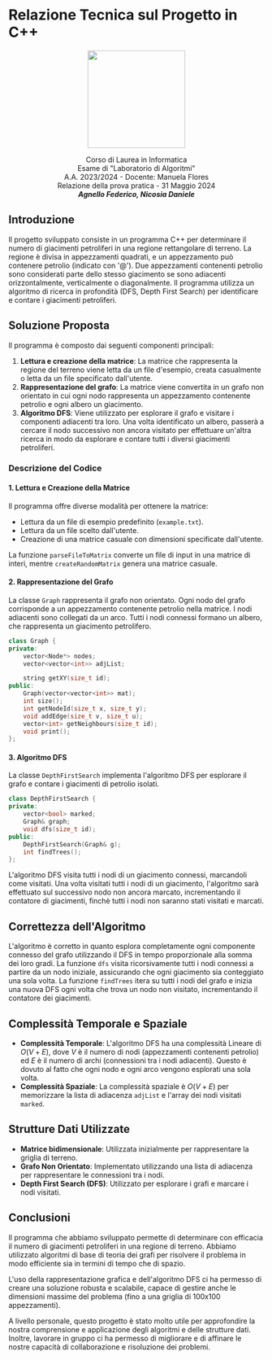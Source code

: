 # Relazione Tecnica sul Progetto in C++

<div align="center">
<img src="https://survey.unipa.it/tmp/assets/af617fb7/logo-unipa-2020.png" height="192"/>
<br>
<p>
Corso di Laurea in Informatica<br>
Esame di "Laboratorio di Algoritmi"<br>
A.A. 2023/2024 - Docente: Manuela Flores<br>
Relazione della prova pratica - 31 Maggio 2024<br>
<strong><i>Agnello Federico, Nicosia Daniele</i></strong>
</p>
</div>

## Introduzione

Il progetto sviluppato consiste in un programma C++ per determinare il numero di giacimenti petroliferi in una regione rettangolare di terreno. La regione è divisa in appezzamenti quadrati, e un appezzamento può contenere petrolio (indicato con '@'). Due appezzamenti contenenti petrolio sono considerati parte dello stesso giacimento se sono adiacenti orizzontalmente, verticalmente o diagonalmente. Il programma utilizza un algoritmo di ricerca in profondità (DFS, Depth First Search) per identificare e contare i giacimenti petroliferi.

## Soluzione Proposta

Il programma è composto dai seguenti componenti principali:

1. **Lettura e creazione della matrice**: La matrice che rappresenta la regione del terreno viene letta da un file d'esempio, creata casualmente o letta da un file specificato dall'utente.
2. **Rappresentazione del grafo**: La matrice viene convertita in un grafo non orientato in cui ogni nodo rappresenta un appezzamento contenente petrolio e ogni albero un giacimento.
3. **Algoritmo DFS**: Viene utilizzato per esplorare il grafo e visitare i componenti adiacenti tra loro. Una volta identificato un albero, passerà a cercare il nodo successivo non ancora visitato per effettuare un'altra ricerca in modo da esplorare e contare tutti i diversi giacimenti petroliferi.

### Descrizione del Codice

#### 1. Lettura e Creazione della Matrice

Il programma offre diverse modalità per ottenere la matrice:

- Lettura da un file di esempio predefinito (`example.txt`).
- Lettura da un file scelto dall'utente.
- Creazione di una matrice casuale con dimensioni specificate dall'utente.

La funzione `parseFileToMatrix` converte un file di input in una matrice di interi, mentre `createRandomMatrix` genera una matrice casuale.

#### 2. Rappresentazione del Grafo

La classe `Graph` rappresenta il grafo non orientato. Ogni nodo del grafo corrisponde a un appezzamento contenente petrolio nella matrice. I nodi adiacenti sono collegati da un arco. Tutti i nodi connessi formano un albero, che rappresenta un giacimento petrolifero.

```cpp
class Graph {
private:
    vector<Node*> nodes;
    vector<vector<int>> adjList;

    string getXY(size_t id);
public:
    Graph(vector<vector<int>> mat);
    int size();
    int getNodeId(size_t x, size_t y);
    void addEdge(size_t v, size_t u);
    vector<int> getNeighbours(size_t id);
    void print();
};
```

#### 3. Algoritmo DFS

La classe `DepthFirstSearch` implementa l'algoritmo DFS per esplorare il grafo e contare i giacimenti di petrolio isolati.

```cpp
class DepthFirstSearch {
private:
    vector<bool> marked;
    Graph& graph;
    void dfs(size_t id);
public:
    DepthFirstSearch(Graph& g);
    int findTrees();
};
```

L'algoritmo DFS visita tutti i nodi di un giacimento connessi, marcandoli come visitati. Una volta visitati tutti i nodi di un giacimento, l'algoritmo sarà effettuato sul successivo nodo non ancora marcato, incrementando il contatore di giacimenti, finchè tutti i nodi non saranno stati visitati e marcati.

## Correttezza dell'Algoritmo

L'algoritmo è corretto in quanto esplora completamente ogni componente connesso del grafo utilizzando il DFS in tempo proporzionale alla somma dei loro gradi. La funzione `dfs` visita ricorsivamente tutti i nodi connessi a partire da un nodo iniziale, assicurando che ogni giacimento sia conteggiato una sola volta. La funzione `findTrees` itera su tutti i nodi del grafo e inizia una nuova DFS ogni volta che trova un nodo non visitato, incrementando il contatore dei giacimenti.

<!--
- **TEOREMA:** DFS esegue la marcatura di tutti i vertici connessi ad una sorgente s in tempo proporzionale alla somma dei loro gradi.
- **DIMOSTRAZIONE:** L’algoritmo trova i vertici seguendo archi a partire da s e quindi, se w è marcato allora è connesso ad s. D’altra parte, se w è connesso ad s allora risulta marcato: se non fosse marcato, ogni cammino da s (che è marcato) a w avrebbe un arco da un nodo marcato v a un nodo non marcato x, ma l’algoritmo lo avrebbe trovato e marcato. La marcatura assicura che ogni vertice connesso a s è visitato una volta, e il controllo di marcatura richiede tempo proporzionale al grado.
- **OSSERVAZIONE:** Se tutti i vertici sono connessi a s, allora il tempo è proporzionale ad |E|. Il tempo totale della visita DFS è $O(n + \sum_{v\in V}\space deg(v)) = O(n + m)$
-->

## Complessità Temporale e Spaziale

- **Complessità Temporale**: L'algoritmo DFS ha una complessità Lineare di $O(V + E)$, dove $V$ è il numero di nodi (appezzamenti contenenti petrolio) ed $E$ è il numero di archi (connessioni tra i nodi adiacenti). Questo è dovuto al fatto che ogni nodo e ogni arco vengono esplorati una sola volta.
- **Complessità Spaziale**: La complessità spaziale è $O(V + E)$ per memorizzare la lista di adiacenza `adjList` e l'array dei nodi visitati `marked`.

## Strutture Dati Utilizzate

- **Matrice bidimensionale**: Utilizzata inizialmente per rappresentare la griglia di terreno.
- **Grafo Non Orientato**: Implementato utilizzando una lista di adiacenza per rappresentare le connessioni tra i nodi.
- **Depth First Search (DFS)**: Utilizzato per esplorare i grafi e marcare i nodi visitati.

## Conclusioni

Il programma che abbiamo sviluppato permette di determinare con efficacia il numero di giacimenti petroliferi in una regione di terreno. Abbiamo utilizzato algoritmi di base di teoria dei grafi per risolvere il problema in modo efficiente sia in termini di tempo che di spazio.

L'uso della rappresentazione grafica e dell'algoritmo DFS ci ha permesso di creare una soluzione robusta e scalabile, capace di gestire anche le dimensioni massime del problema (fino a una griglia di 100x100 appezzamenti).

A livello personale, questo progetto è stato molto utile per approfondire la nostra comprensione e applicazione degli algoritmi e delle strutture dati. Inoltre, lavorare in gruppo ci ha permesso di migliorare e di affinare le nostre capacità di collaborazione e risoluzione dei problemi.
